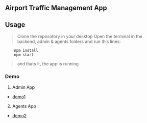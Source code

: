 ## Airport Traffic Management App

## Usage
> Clone the reposotory in your desktop
> Open the terminal in the backend, admin & agents folders and run this lines:


```
    npm install
    npm start
```

> and thats it, the app is running
### Demo

1. Admin App

* [demo1](https://mega.nz/file/mVZxXZ7b#SDFzCfD41MOe1ovOWRyH5AK9hAOHVGMENcVkEkARVRY)

2. Agents App
* [demo2](https://mega.nz/file/qE4TgDYK#WF5XjVrIfnDwW4BhPzFQFH--N8mxGeORop5IWbahFT4)